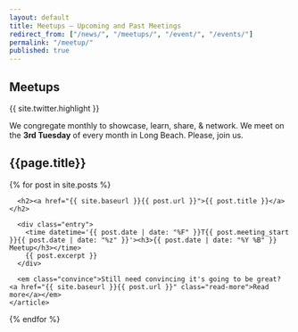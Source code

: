 ```yaml
---
layout: default
title: Meetups – Upcoming and Past Meetings
redirect_from: ["/news/", "/meetups/", "/event/", "/events/"]
permalink: "/meetup/"
published: true
---
```


<div class="info">

<h2>Meetups</h2>
<div class="twitter-embedded">{{ site.twitter.highlight }}</div></div>
<p>We congregate monthly to showcase, learn, share, & network. We meet on the <strong>3rd Tuesday</strong> of every month in Long Beach. Please, join us.</p>


<h2>{{page.title}}</h2>
<div class="posts">
  {% for post in site.posts %}
    <article class="post">

      <h2><a href="{{ site.baseurl }}{{ post.url }}">{{ post.title }}</a></h2>

      <div class="entry">
        <time datetime='{{ post.date | date: "%F" }}T{{ post.meeting_start }}{{ post.date | date: "%z" }}'><h3>{{ post.date | date: "%Y %B" }} Meetup</h3></time>
        {{ post.excerpt }}
      </div>

      <em class="convince">Still need convincing it's going to be great?  <a href="{{ site.baseurl }}{{ post.url }}" class="read-more">Read more</a></em>
    </article>
  {% endfor %}
</div>
<script async src="//platform.twitter.com/widgets.js" charset="utf-8"></script>
